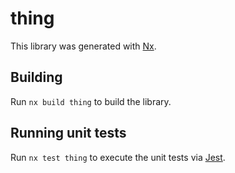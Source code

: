 # thing

This library was generated with [Nx](https://nx.dev).

## Building

Run `nx build thing` to build the library.

## Running unit tests

Run `nx test thing` to execute the unit tests via [Jest](https://jestjs.io).
